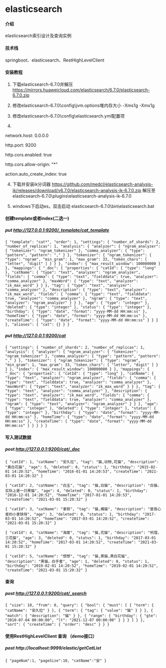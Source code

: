 # elasticsearch

#### 介绍
elasticsearch索引设计及查询实例

#### 技术栈
springboot、elasticsearch、RestHighLevelClient


#### 安装教程
1.  下载elasticsearch-6.7.0并解压
https://mirrors.huaweicloud.com/elasticsearch/6.7.0/elasticsearch-6.7.0.zip

2.  修改elasticsearch-6.7.0\config\jvm.options堆内存大小
-Xms1g
-Xmx1g

3.  修改elasticsearch-6.7.0\config\elasticsearch.yml配置项
4.  
network.host: 0.0.0.0

http.port: 9200

http.cors.enabled: true

http.cors.allow-origin: "*"

action.auto_create_index: true

4.  下载并安装ik分词器
https://github.com/medcl/elasticsearch-analysis-ik/releases/download/v6.7.0/elasticsearch-analysis-ik-6.7.0.zip
解压至elasticsearch-6.7.0\plugins\elasticsearch-analysis-ik-6.7.0

5.  windows下启动es，双击启动
elasticsearch-6.7.0\bin\elasticsearch.bat


#### 创建template或者index(二选一)
##### put http://127.0.0.1:9200/_template/cat_template

`
{
    "template": "cat*",
    "order": 1,
    "settings": {
        "number_of_shards": 2,
        "number_of_replicas": 1,
        "analysis": {
            "analyzer": {
                "ngram_analyzer": {
                    "tokenizer": "ngram_tokenizer"
                },
                "comma_analyzer": {
                    "type": "pattern",
                    "pattern": ","
                }
            },
            "tokenizer": {
                "ngram_tokenizer": {
                    "type": "ngram",
                    "min_gram": 1,
                    "max_gram": 33,
                    "token_chars": [
                        "letter",
                        "digit"
                    ]
                }
            }
        },
        "index": {
            "max_result_window": 100000000
        }
    },
    "mappings": {
        "_doc": {
            "properties": {
                "catId": {
                    "type": "long"
                },
                "catName": {
                    "type": "text",
                    "analyzer": "ngram_analyzer",
                    "fields": {
                        "comma": {
                            "type": "text",
                            "fielddata": true,
                            "analyzer": "comma_analyzer"
                        },
                        "maxWord": {
                            "type": "text",
                            "analyzer": "ik_max_word"
                        }
                    }
                },
                "tag": {
                    "type": "text",
                    "analyzer": "comma_analyzer"
                },
                "description": {
                    "type": "text",
                    "analyzer": "ik_max_word",
                    "fields": {
                        "comma": {
                            "type": "text",
                            "fielddata": true,
                            "analyzer": "comma_analyzer"
                        },
                        "ngram": {
                            "type": "text",
                            "analyzer": "ngram_analyzer"
                        }
                    }
                },
                "age": {
                    "type": "integer"
                },
                "deleted": {
                    "type": "integer"
                },
                "status": {
                    "type": "integer"
                },
                "birthday": {
                    "type": "date",
                    "format": "yyyy-MM-dd HH:mm:ss"
                },
                "homeTime": {
                    "type": "date",
                    "format": "yyyy-MM-dd HH:mm:ss"
                },
                "createTime": {
                    "type": "date",
                    "format": "yyyy-MM-dd HH:mm:ss"
                }
            }
        }
    },
    "aliases": {
        "cat": {}
    }
}
`

##### put http://127.0.0.1:9200/cat

`
{
    "settings": {
        "number_of_shards": 2,
        "number_of_replicas": 1,
        "analysis": {
            "analyzer": {
                "ngram_analyzer": {
                    "tokenizer": "ngram_tokenizer"
                },
                "comma_analyzer": {
                    "type": "pattern",
                    "pattern": ","
                }
            },
            "tokenizer": {
                "ngram_tokenizer": {
                    "type": "ngram",
                    "min_gram": 1,
                    "max_gram": 33,
                    "token_chars": [
                        "letter",
                        "digit"
                    ]
                }
            }
        },
        "index": {
            "max_result_window": 100000000
        }
    },
    "mappings": {
        "_doc": {
            "properties": {
                "catId": {
                    "type": "long"
                },
                "catName": {
                    "type": "text",
                    "analyzer": "ngram_analyzer",
                    "fields": {
                        "comma": {
                            "type": "text",
                            "fielddata": true,
                            "analyzer": "comma_analyzer"
                        },
                        "maxWord": {
                            "type": "text",
                            "analyzer": "ik_max_word"
                        }
                    }
                },
                "tag": {
                    "type": "text",
                    "analyzer": "comma_analyzer"
                },
                "description": {
                    "type": "text",
                    "analyzer": "ik_max_word",
                    "fields": {
                        "comma": {
                            "type": "text",
                            "fielddata": true,
                            "analyzer": "comma_analyzer"
                        },
                        "ngram": {
                            "type": "text",
                            "analyzer": "ngram_analyzer"
                        }
                    }
                },
                "age": {
                    "type": "integer"
                },
                "deleted": {
                    "type": "integer"
                },
                "status": {
                    "type": "integer"
                },
                "birthday": {
                    "type": "date",
                    "format": "yyyy-MM-dd HH:mm:ss"
                },
                "homeTime": {
                    "type": "date",
                    "format": "yyyy-MM-dd HH:mm:ss"
                },
                "createTime": {
                    "type": "date",
                    "format": "yyyy-MM-dd HH:mm:ss"
                }
            }
        }
    }
}
`
#### 写入测试数据
##### post http://127.0.0.1:9200/cat/_doc

`{
     "catId": 1,
     "catName": "安久拉",
     "tag": "猫,动物,花猫",
     "description": "黄白花猫",
     "age": 5,
     "deleted": 0,
     "status": 1,
     "birthday": "2015-02-01 14:20:52",
     "homeTime": "2016-01-01 14:20:53",
     "createTime": "2021-03-01 14:20:32"
 }`
 
 `{
      "catId": 2,
      "catName": "白玉",
      "tag": "猫,白猫",
      "description": "白猫，实际上是一只黑猫",
      "age": 4,
      "deleted": 0,
      "status": 1,
      "birthday": "2016-12-01 14:20:52",
      "homeTime": "2017-01-01 14:20:53",
      "createTime": "2021-03-01 15:20:32"
  }`

 `{
      "catId": 3,
      "catName": "拿铁",
      "tag": "猫,橘猫",
      "description": "是我心爱的小拿铁呀",
      "age": 3,
      "deleted": 0,
      "status": 1,
      "birthday": "2017-03-01 14:20:52",
      "homeTime": "2017-03-01 14:20:52",
      "createTime": "2021-03-01 15:20:32"
  }`
  
   `{
        "catId": 4,
        "catName": "海棠",
        "tag": "猫,花猫",
        "description": "玳瑁，三花猫",
        "age": 3,
        "deleted": 0,
        "status": 1,
        "birthday": "2017-03-01 14:20:52",
        "homeTime": "2017-03-01 14:20:52",
        "createTime": "2021-03-01 15:20:32"
    }`
    
  `{
        "catId": 5,
        "catName": "想想",
        "tag": "猫,黑猫,黑白花猫",
        "description": "黑猫，白手套",
        "age": 1,
        "deleted": 0,
        "status": 1,
        "birthday": "2019-02-01 14:20:52",
        "homeTime": "2019-02-01 14:20:52",
        "createTime": "2021-03-01 15:20:32"
    }`
#### 查询
##### post http://127.0.0.1:9200/cat/_search

`
{
    "size": 10,
    "from": 0,
    "query": {
        "bool": {
            "must": [
                {
                    "term": {
                        "catName": "安久拉"
                    }
                },
                {
                    "term": {
                        "tag": {
                            "value": "猫"
                        }
                    }
                },
                {
                    "match": {
                        "description": "猫"
                    }
                },
                {
                    "range": {
                        "birthday": {
                            "gte": "2010-07-04 00:00:00",
                            "lt": "2021-12-07 00:00:00"
                        }
                    }
                }
            ]
        }
    },
    "sort": {
        "createTime": {
            "order": "desc"
        }
    }
}
`

#### 使用RestHighLevelClient 查询 （demo接口）
##### post http://localhost:9999/elastic/getCatList

`
{
     "pageNum":1,
     "pageSize":10,
     "catName":"安"
 }
`
